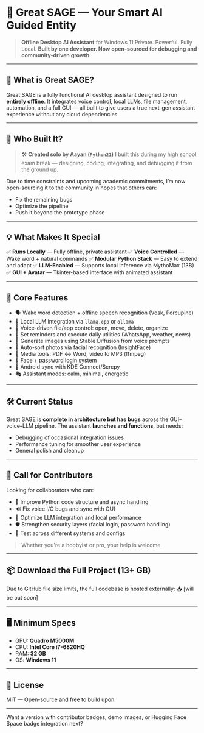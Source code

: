 # 🧠 Great SAGE — Your Smart AI Guided Entity

> **Offline Desktop AI Assistant** for Windows 11
> Private. Powerful. Fully Local.
> **Built by one developer. Now open-sourced for debugging and community-driven growth.**

---

## 🚀 What is Great SAGE?

Great SAGE is a fully functional AI desktop assistant designed to run **entirely offline**. It integrates voice control, local LLMs, file management, automation, and a full GUI — all built to give users a true next-gen assistant experience without any cloud dependencies.

---

## 👤 Who Built It?

> 🛠️ **Created solo by Aayan (`Python21`)**
> I built this during my high school exam break — designing, coding, integrating, and debugging it from the ground up.

Due to time constraints and upcoming academic commitments, I’m now open-sourcing it to the community in hopes that others can:

* Fix the remaining bugs
* Optimize the pipeline
* Push it beyond the prototype phase

---

## 💡 What Makes It Special

✅ **Runs Locally** — Fully offline, private assistant
✅ **Voice Controlled** — Wake word + natural commands
✅ **Modular Python Stack** — Easy to extend and adapt
✅ **LLM-Enabled** — Supports local inference via MythoMax (13B)
✅ **GUI + Avatar** — Tkinter-based interface with animated assistant

---

## 🔧 Core Features

* 🗣️ Wake word detection + offline speech recognition (Vosk, Porcupine)
* 🧠 Local LLM integration via `llama.cpp` or `ollama`
* 📂 Voice-driven file/app control: open, move, delete, organize
* 📅 Set reminders and execute daily utilities (WhatsApp, weather, news)
* 🎨 Generate images using Stable Diffusion from voice prompts
* 📁 Auto-sort photos via facial recognition (InsightFace)
* 🔄 Media tools: PDF ↔ Word, video to MP3 (ffmpeg)
* 🔐 Face + password login system
* 📱 Android sync with KDE Connect/Scrcpy
* 🎭 Assistant modes: calm, minimal, energetic

---

## 🛠️ Current Status

Great SAGE is **complete in architecture but has bugs** across the GUI–voice–LLM pipeline.
The assistant **launches and functions**, but needs:

* Debugging of occasional integration issues
* Performance tuning for smoother user experience
* General polish and cleanup

---

## 🤝 Call for Contributors

Looking for collaborators who can:

* 🐍 Improve Python code structure and async handling
* 🔊 Fix voice I/O bugs and sync with GUI
* 🤖 Optimize LLM integration and local performance
* 🛡️ Strengthen security layers (facial login, password handling)
* 🧪 Test across different systems and configs

> Whether you're a hobbyist or pro, your help is welcome.

---

## 📦 Download the Full Project (13+ GB)

Due to GitHub file size limits, the full codebase is hosted externally:
📥 [will be out soon]

---

## 🖥️ Minimum Specs

* GPU: **Quadro M5000M**
* CPU: **Intel Core i7-6820HQ**
* RAM: **32 GB**
* OS: **Windows 11**

---

## 📄 License

MIT — Open-source and free to build upon.

---

Want a version with contributor badges, demo images, or Hugging Face Space badge integration next?
